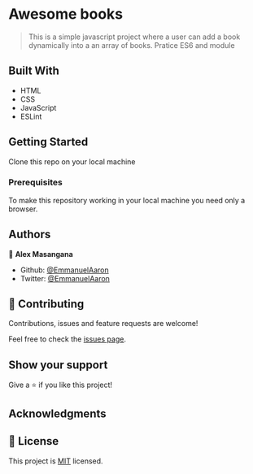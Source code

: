 # Awesome books

> This is a simple javascript project where a user can add a book dynamically into a an array of books.
>Pratice ES6 and module
## Built With

- HTML
- CSS
- JavaScript
- ESLint



## Getting Started
Clone this repo on your local machine

### Prerequisites
To make this repository working in your local machine you need only a browser.

## Authors

👤 **Alex Masangana**

- Github: [@EmmanuelAaron](https://github.com/masangana)
- Twitter: [@EmmanuelAaron](https://twitter.com/masangana)

## 🤝 Contributing

Contributions, issues and feature requests are welcome!

Feel free to check the [issues page](https://github.com/aristides1000/awesome-books-javascript-microverse-project/issues).

## Show your support

Give a ⭐️ if you like this project!

## Acknowledgments


## 📝 License

This project is [MIT](lic.url) licensed.
